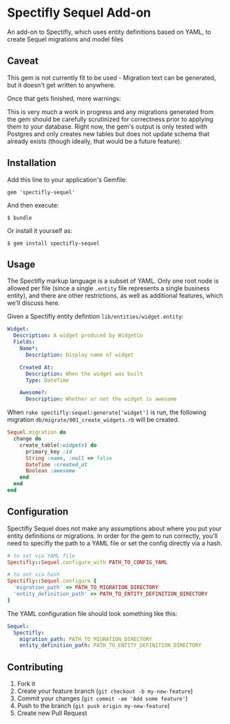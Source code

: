 # Spectifly Sequel Add-on

An add-on to Spectifly, which uses entity definitions based on YAML, to
create Sequel migrations and model files

## Caveat

This gem is not currently fit to be used - Migration text can be
generated, but it doesn't get written to anywhere.

Once that gets finished, more warnings:

This is very much a work in progress and any migrations generated from
the gem should be carefully scrutinized for correctness prior to
applying them to your database.  Right now, the gem's output is only
tested with Postgres and only creates new tables but does not update
schema that already exists (though ideally, that would be a future
feature).

## Installation

Add this line to your application's Gemfile:

    gem 'spectifly-sequel'

And then execute:

    $ bundle

Or install it yourself as:

    $ gem install spectifly-sequel

## Usage

The Spectifly markup language is a subset of YAML. Only one root node is allowed
per file (since a single `.entity` file represents a single business entity),
and there are other restrictions, as well as additional features, which we'll
discuss here.

Given a Spectifly entity defintion `lib/entities/widget.entity`:

```YAML
Widget:
  Description: A widget produced by WidgetCo
  Fields:
    Name*:
      Description: Display name of widget

    Created At:
      Description: When the widget was built
      Type: DateTime

    Awesome?:
      Description: Whether or not the widget is awesome
```
When `rake spectifly:sequel:generate['widget']` is run, the following
migration `db/migrate/001_create_widgets.rb` will be created.
```ruby
Sequel.migration do
  change do
    create_table(:widgets) do
      primary_key :id
      String :name, :null => false
      DateTime :created_at
      Boolean :awesome
    end
  end
end
```

## Configuration

Spectifly Sequel does not make any assumptions about where you put your
entity definitions or migrations.  In order for the gem to run
correctly, you'll need to specifly the path to a YAML file or set the
config directly via a hash.

```ruby
# to set via YAML file
Spectifly::Sequel.configure_with PATH_TO_CONFIG_YAML

# to set via hash
Spectifly::Sequel.configure {
  'migration_path' => PATH_TO_MIGRATION_DIRECTORY
  'entity_definition_path' => PATH_TO_ENTITY_DEFINITION_DIRECTORY
}
```

The YAML configuration file should look something like this:
```yaml
Sequel:
  Spectifly:
    migration_path: PATH_TO_MIGRATION_DIRECTORY
    entity_definition_path: PATH_TO_ENTITY_DEFINITION_DIRECTORY
```

## Contributing

1. Fork it
2. Create your feature branch (`git checkout -b my-new-feature`)
3. Commit your changes (`git commit -am 'Add some feature'`)
4. Push to the branch (`git push origin my-new-feature`)
5. Create new Pull Request
